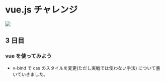 # vue.js チャレンジ

![](https://jp.vuejs.org/images/logo.png)

## 3 日目

### vue を使ってみよう

- v-bind で css のスタイルを変更(ただし実戦では使わない手法)
  について書いていきました。
